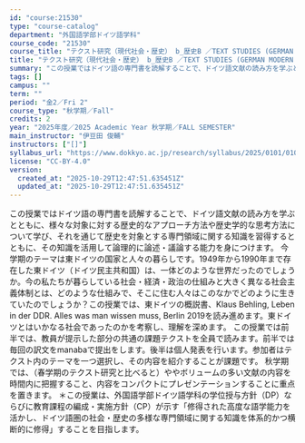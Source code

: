 ```yaml
---
id: "course:21530"
type: "course-catalog"
department: "外国語学部ドイツ語学科"
course_code: "21530"
course_title: "テクスト研究（現代社会・歴史） b_歴史B ／TEXT STUDIES (GERMAN MODERN SOCIETY AND HISTORY) b"
title: "テクスト研究（現代社会・歴史） b_歴史B ／TEXT STUDIES (GERMAN MODERN SOCIETY AND HISTORY) b"
summary: "この授業ではドイツ語の専門書を読解することで、ドイツ語文献の読み方を学ぶとともに、様々な対象に対する歴史的なアプローチ方法や歴史学的な思考方法について学び、それを通じて歴史を対象とする専門領域に関する知識を習得するとともに、その知識を活用し…"
tags: []
campus: ""
term: ""
period: "金2／Fri 2"
course_type: "秋学期／Fall"
credits: 2
year: "2025年度／2025 Academic Year 秋学期／FALL SEMESTER"
main_instructor: "伊豆田 俊輔"
instructors: ["[]"]
syllabus_url: "https://www.dokkyo.ac.jp/research/syllabus/2025/0101/0101_21530_ja_JP.html"
license: "CC-BY-4.0"
version:
  created_at: "2025-10-29T12:47:51.635451Z"
  updated_at: "2025-10-29T12:47:51.635451Z"
---
```

この授業ではドイツ語の専門書を読解することで、ドイツ語文献の読み方を学ぶとともに、様々な対象に対する歴史的なアプローチ方法や歴史学的な思考方法について学び、それを通じて歴史を対象とする専門領域に関する知識を習得するとともに、その知識を活用して論理的に論述・議論する能力を身につけます。 今学期のテーマは東ドイツの国家と人々の暮らしです。1949年から1990年まで存在した東ドイツ（ドイツ民主共和国）は、一体どのような世界だったのでしょうか。今の私たちが暮らしている社会・経済・政治の仕組みと大きく異なる社会主義体制とは、どのような仕組みで、そこに住む人々はこのなかでどのように生きていたのでしょうか？この授業では、東ドイツの概説書、Klaus Behling, Leben in der DDR. Alles was man wissen muss, Berlin 2019を読み進めます。東ドイツとはいかなる社会であったのかを考察し、理解を深めます。 この授業では前半では、教員が提示した部分の共通の課題テクストを全員で読みます。前半では毎回の訳文をmanabaで提出をします。後半は個人発表を行います。参加者はテクスト内のテーマを一つ選択し、その内容を紹介することが課題です。 秋学期では、（春学期のテクスト研究と比べると）ややボリュームの多い文献の内容を時間内に把握すること、内容をコンパクトにプレゼンテーションすることに重点を置きます。 ＊この授業は、外国語学部ドイツ語学科の学位授与方針（DP）ならびに教育課程の編成・実施方針（CP）が示す「修得された高度な語学能力を活かし、ドイツ語圏の社会・歴史の多様な専門領域に関する知識を体系的かつ横断的に修得」することを目指します。
